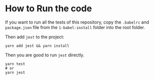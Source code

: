 # How to Run the code

If you want to run all the tests of this repository,
copy the `.babelrc` and `package.json` file from the `1-babel-install` folder into the root folder.

Then add `jest` to the project:

```
yarn add jest && yarn install
```

Then you are good to run `jest` directly.

```
yarn test
# or
yarn jest
```
